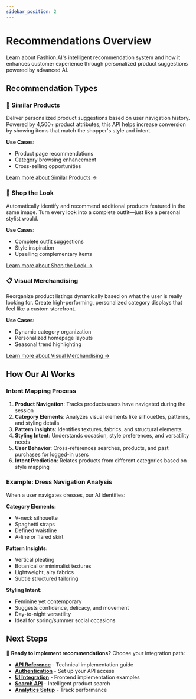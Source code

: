 ```yaml
---
sidebar_position: 2
---
```


# Recommendations Overview

Learn about Fashion.AI's intelligent recommendation system and how it enhances customer experience through personalized product suggestions powered by advanced AI.

## Recommendation Types

### 🎯 Similar Products
Deliver personalized product suggestions based on user navigation history. Powered by 4,500+ product attributes, this API helps increase conversion by showing items that match the shopper's style and intent.

**Use Cases:**
- Product page recommendations
- Category browsing enhancement
- Cross-selling opportunities

[Learn more about Similar Products →](../developer-guide/api-endpoints#category-view-event)

### 👗 Shop the Look
Automatically identify and recommend additional products featured in the same image. Turn every look into a complete outfit—just like a personal stylist would.

**Use Cases:**
- Complete outfit suggestions
- Style inspiration
- Upselling complementary items

[Learn more about Shop the Look →](../developer-guide/api-endpoints#shop-the-look-event)

### 📋 Visual Merchandising
Reorganize product listings dynamically based on what the user is really looking for. Create high-performing, personalized category displays that feel like a custom storefront.

**Use Cases:**
- Dynamic category organization
- Personalized homepage layouts
- Seasonal trend highlighting

[Learn more about Visual Merchandising →](../developer-guide/api-endpoints#category-view-event)

## How Our AI Works

### Intent Mapping Process

1. **Product Navigation**: Tracks products users have navigated during the session
2. **Category Elements**: Analyzes visual elements like silhouettes, patterns, and styling details
3. **Pattern Insights**: Identifies textures, fabrics, and structural elements
4. **Styling Intent**: Understands occasion, style preferences, and versatility needs
5. **User Behavior**: Cross-references searches, products, and past purchases for logged-in users
6. **Intent Prediction**: Relates products from different categories based on style mapping

### Example: Dress Navigation Analysis

When a user navigates dresses, our AI identifies:

**Category Elements:**
- V-neck silhouette
- Spaghetti straps
- Defined waistline
- A-line or flared skirt

**Pattern Insights:**
- Vertical pleating
- Botanical or minimalist textures
- Lightweight, airy fabrics
- Subtle structured tailoring

**Styling Intent:**
- Feminine yet contemporary
- Suggests confidence, delicacy, and movement
- Day-to-night versatility
- Ideal for spring/summer social occasions

## Next Steps

🚀 **Ready to implement recommendations?** Choose your integration path:

- **[API Reference](../developer-guide/api-endpoints)** - Technical implementation guide
- **[Authentication](../developer-guide/authentication)** - Set up your API access
- **[UI Integration](../developer-guide/ui-integration)** - Frontend implementation examples
- **[Search API](../developer-guide/search/overview)** - Intelligent product search
- **[Analytics Setup](../developer-guide/analytics/google-analytics)** - Track performance
